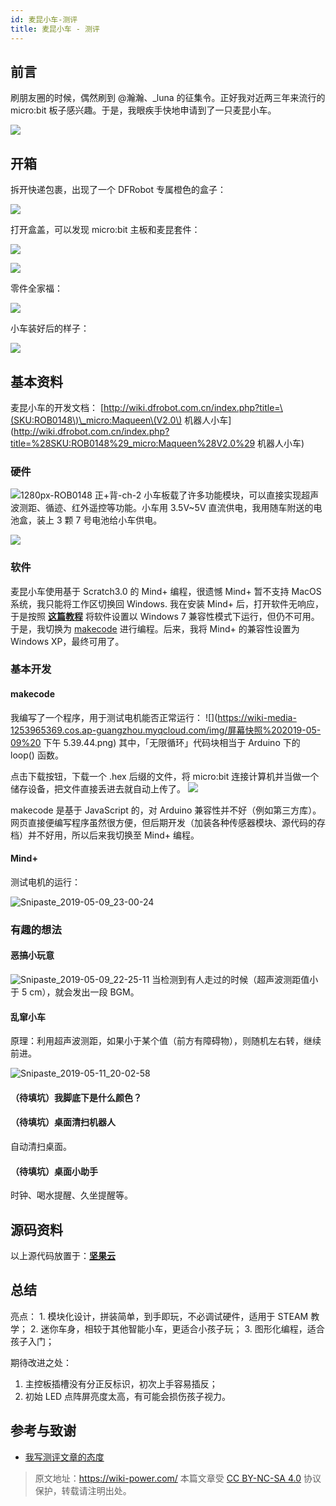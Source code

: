 ```yaml
---
id: 麦昆小车-测评
title: 麦昆小车 - 测评
---
```



## 前言

刷朋友圈的时候，偶然刷到 @瀚瀚、\_luna 的征集令。正好我对近两三年来流行的 micro:bit 板子感兴趣。于是，我眼疾手快地申请到了一只麦昆小车。

![](https://wiki-media-1253965369.cos.ap-guangzhou.myqcloud.com/img/20190509034209667.png)

## 开箱

拆开快递包裹，出现了一个 DFRobot 专属橙色的盒子：

![](https://wiki-media-1253965369.cos.ap-guangzhou.myqcloud.com/img/IMG_0291.jpg)

打开盒盖，可以发现 micro:bit 主板和麦昆套件：

![](https://wiki-media-1253965369.cos.ap-guangzhou.myqcloud.com/img/IMG_0293.jpg)

![](https://wiki-media-1253965369.cos.ap-guangzhou.myqcloud.com/img/IMG_0294.jpg)

零件全家福：

![](https://wiki-media-1253965369.cos.ap-guangzhou.myqcloud.com/img/IMG_0296.jpg)

小车装好后的样子：

![](https://wiki-media-1253965369.cos.ap-guangzhou.myqcloud.com/img/IMG_0305.JPG)

## 基本资料

麦昆小车的开发文档： [http://wiki.dfrobot.com.cn/index.php?title=\(SKU:ROB0148\)\_micro:Maqueen\(V2.0\) 机器人小车](http://wiki.dfrobot.com.cn/index.php?title=%28SKU:ROB0148%29_micro:Maqueen%28V2.0%29 机器人小车)

### 硬件

![1280px-ROB0148 正+背-ch-2](https://wiki-media-1253965369.cos.ap-guangzhou.myqcloud.com/img/20190515130145.jpg) 小车板载了许多功能模块，可以直接实现超声波测距、循迹、红外遥控等功能。小车用 3.5V~5V 直流供电，我用随车附送的电池盒，装上 3 颗 7 号电池给小车供电。

![](https://wiki-media-1253965369.cos.ap-guangzhou.myqcloud.com/img/IMG_0306.JPG)

### 软件

麦昆小车使用基于 Scratch3.0 的 Mind+ 编程，很遗憾 Mind+ 暂不支持 MacOS 系统，我只能将工作区切换回 Windows. 我在安装 Mind+ 后，打开软件无响应，于是按照 [**这篇教程**](http://mc.dfrobot.com.cn/thread-267641-1-1.html) 将软件设置以 Windows 7 兼容性模式下运行，但仍不可用。于是，我切换为 [makecode](https://makecode.microbit.org/) 进行编程。后来，我将 Mind+ 的兼容性设置为 Windows XP，最终可用了。

### 基本开发

#### makecode

我编写了一个程序，用于测试电机能否正常运行： ![](https://wiki-media-1253965369.cos.ap-guangzhou.myqcloud.com/img/屏幕快照%202019-05-09%20 下午 5.39.44.png) 其中，「无限循环」代码块相当于 Arduino 下的 loop\(\) 函数。

点击下载按钮，下载一个 .hex 后缀的文件，将 micro:bit 连接计算机并当做一个储存设备，把文件直接丢进去就自动上传了。 ![](https://wiki-media-1253965369.cos.ap-guangzhou.myqcloud.com/img/20190509053649722.png)

makecode 是基于 JavaScript 的，对 Arduino 兼容性并不好（例如第三方库）。网页直接便编写程序虽然很方便，但后期开发（加装各种传感器模块、源代码的存档）并不好用，所以后来我切换至 Mind+ 编程。

#### Mind+

测试电机的运行：

![Snipaste_2019-05-09_23-00-24](https://wiki-media-1253965369.cos.ap-guangzhou.myqcloud.com/img/2019-05-15-125933.png)

### 有趣的想法

#### 恶搞小玩意

![Snipaste_2019-05-09_22-25-11](https://wiki-media-1253965369.cos.ap-guangzhou.myqcloud.com/img/2019-05-15-125956.png) 当检测到有人走过的时候（超声波测距值小于 5 cm），就会发出一段 BGM。

#### 乱窜小车

原理：利用超声波测距，如果小于某个值（前方有障碍物），则随机左右转，继续前进。

![Snipaste_2019-05-11_20-02-58](https://wiki-media-1253965369.cos.ap-guangzhou.myqcloud.com/img/2019-05-15-130015.png)

#### （待填坑）我脚底下是什么颜色？

#### （待填坑）桌面清扫机器人

自动清扫桌面。

#### （待填坑）桌面小助手

时钟、喝水提醒、久坐提醒等。

## 源码资料

以上源代码放置于：[**坚果云**](https://www.jianguoyun.com/p/DYRixvgQ9Z2HBxivmL0B)

## 总结

亮点： 1. 模块化设计，拼装简单，到手即玩，不必调试硬件，适用于 STEAM 教学； 2. 迷你车身，相较于其他智能小车，更适合小孩子玩； 3. 图形化编程，适合孩子入门；

期待改进之处：

1. 主控板插槽没有分正反标识，初次上手容易插反；
2. 初始 LED 点阵屏亮度太高，有可能会损伤孩子视力。

## 参考与致谢

- [我写测评文章的态度](https://sspai.com/post/33612)



> 原文地址：<https://wiki-power.com/>
> 本篇文章受 [CC BY-NC-SA 4.0](https://creativecommons.org/licenses/by/4.0/deed.zh) 协议保护，转载请注明出处。

